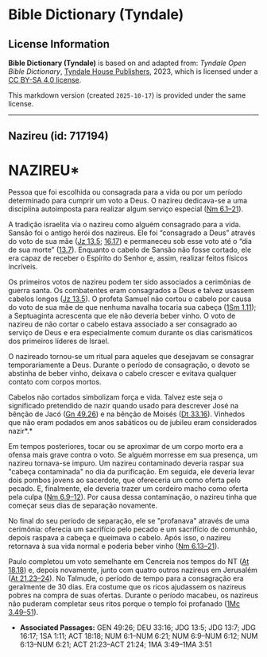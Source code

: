 # Bible Dictionary (Tyndale)

## License Information

**Bible Dictionary (Tyndale)** is based on and adapted from: _Tyndale Open Bible Dictionary_, [Tyndale House Publishers](https://tyndaleopenresources.com/), 2023, which is licensed under a [CC BY-SA 4.0 license](https://creativecommons.org/licenses/by-sa/4.0/legalcode.en).

This markdown version (created `2025-10-17`) is provided under the same license.



--------------------------------

## Nazireu (id: 717194)

NAZIREU\*
=========

Pessoa que foi escolhida ou consagrada para a vida ou por um período determinado para cumprir um voto a Deus. O nazireu dedicava\-se a uma disciplina autoimposta para realizar algum serviço especial ([Nm 6\.1–21](https://ref.ly/Num6:1-Num6:21)).

A tradição israelita via o nazireu como alguém consagrado para a vida. Sansão foi o antigo herói dos nazireus. Ele foi “consagrado a Deus” através do voto de sua mãe ([Jz 13\.5](https://ref.ly/Judg13:5); [16\.17](https://ref.ly/Judg16:17)) e permaneceu sob esse voto até o “dia de sua morte” ([13\.7](https://ref.ly/Judg13:7)). Enquanto o cabelo de Sansão não fosse cortado, ele era capaz de receber o Espírito do Senhor e, assim, realizar feitos físicos incríveis.

Os primeiros votos de nazireu podem ter sido associados a cerimônias de guerra santa. Os combatentes eram consagrados a Deus e talvez usassem cabelos longos ([Jz 13\.5](https://ref.ly/Judg13:5)). O profeta Samuel não cortou o cabelo por causa do voto de sua mãe de que nenhuma navalha tocaria sua cabeça ([1Sm 1\.11](https://ref.ly/1Sam1:11)); a Septuaginta acrescenta que ele não deveria beber vinho. O voto de nazireu de não cortar o cabelo estava associado a ser consagrado ao serviço de Deus e era especialmente comum durante os dias carismáticos dos primeiros líderes de Israel.

O nazireado tornou\-se um ritual para aqueles que desejavam se consagrar temporariamente a Deus. Durante o período de consagração, o devoto se abstinha de beber vinho, deixava o cabelo crescer e evitava qualquer contato com corpos mortos.

Cabelos não cortados simbolizam força e vida. Talvez este seja o significado pretendido de nazir quando usado para descrever José na bênção de Jacó ([Gn 49\.26](https://ref.ly/Gen49:26)) e na bênção de Moisés ([Dt 33\.16](https://ref.ly/Deut33:16)). Vinhedos que não eram podados em anos sabáticos ou de jubileu eram considerados nazir*.*

Em tempos posteriores, tocar ou se aproximar de um corpo morto era a ofensa mais grave contra o voto. Se alguém morresse em sua presença, um nazireu tornava\-se impuro. Um nazireu contaminado deveria raspar sua "cabeça contaminada" no dia da purificação. Em seguida, ele deveria levar dois pombos jovens ao sacerdote, que ofereceria um como oferta pelo pecado. E, finalmente, ele deveria trazer um cordeiro macho como oferta pela culpa ([Nm 6\.9–12](https://ref.ly/Num6:9-Num6:12)). Por causa dessa contaminação, o nazireu tinha que começar seus dias de separação novamente.

No final do seu período de separação, ele se "profanava" através de uma cerimônia: oferecia um sacrifício pelo pecado e um sacrifício de comunhão, depois raspava a cabeça e queimava o cabelo. Após isso, o nazireu retornava à sua vida normal e poderia beber vinho ([Nm 6\.13–21](https://ref.ly/Num6:13-Num6:21)).

Paulo completou um voto semelhante em Cencreia nos tempos do NT ([At 18\.18](https://ref.ly/Acts18:18)) e, depois novamente, junto com quatro outros nazireus em Jerusalém ([At 21\.23–24](https://ref.ly/Acts21:23-Acts21:24)). No Talmude, o período de tempo para a consagração era geralmente de 30 dias. Era costume que os ricos ajudassem os nazireus pobres na compra de suas ofertas. Durante o período macabeu, os nazireus não puderam completar seus ritos porque o templo foi profanado ([1Mc 3\.49–51](https://ref.ly/1Macc3:49-1Macc3:51)).

* **Associated Passages:** GEN 49:26; DEU 33:16; JDG 13:5; JDG 13:7; JDG 16:17; 1SA 1:11; ACT 18:18; NUM 6:1–NUM 6:21; NUM 6:9–NUM 6:12; NUM 6:13–NUM 6:21; ACT 21:23–ACT 21:24; 1MA 3:49–1MA 3:51

